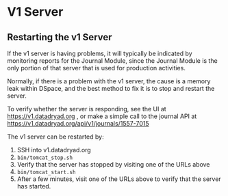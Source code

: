 V1 Server
===========

Restarting the v1 Server
------------------------

If the v1 server is having problems, it will typically be indicated by
monitoring reports for the Journal Module, since the Journal Module is
the only portion of that server that is used for production
activities.

Normally, if there is a problem with the v1 server, the cause is a
memory leak within DSpace, and the best method to fix it is to stop
and restart the server.

To verify whether the server is responding, see the UI
at https://v1.datadryad.org , or make a simple call to the journal API
at https://v1.datadryad.org/api/v1/journals/1557-7015

The v1 server can be restarted by:
1. SSH into v1.datadryad.org
2. `bin/tomcat_stop.sh`
3. Verify that the server has stopped by visiting one of the URLs above
4. `bin/tomcat_start.sh`
5. After a few minutes, visit one of the URLs above to verify that the
   server has started.

